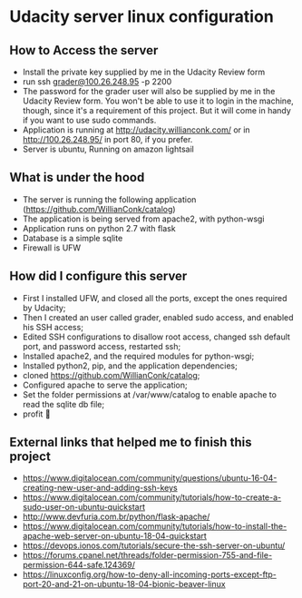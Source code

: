 # Udacity server linux configuration

## How to Access the server

- Install the private key supplied by me in the Udacity Review form
- run ssh grader@100.26.248.95 -p 2200
- The password for the grader user will also be supplied by me in the Udacity Review form. You won't be able to use it to login in the machine, though, since it's a requirement of this project. But it will come in handy if you want to use sudo commands.
- Application is running at http://udacity.willianconk.com/ or in http://100.26.248.95/ in port 80, if you prefer.
- Server is ubuntu, Running on amazon lightsail

## What is under the hood

- The server is running the following application (https://github.com/WillianConk/catalog)
- The application is being served from apache2, with python-wsgi
- Application runs on python 2.7 with flask
- Database is a simple sqlite
- Firewall is UFW 

## How did I configure this server

- First I installed UFW, and closed all the ports, except the ones required by Udacity;
- Then I created an user called grader, enabled sudo access, and enabled his SSH access;
- Edited SSH configurations to disallow root access, changed ssh default port, and password access, restarted ssh;
- Installed apache2, and the required modules for python-wsgi;
- Installed python2, pip, and the application dependencies;
- cloned https://github.com/WillianConk/catalog;
- Configured apache to serve the application;
- Set the folder permissions at /var/www/catalog to enable apache to read the sqlite db file;
- profit 🚀

## External links that helped me to finish this project

- https://www.digitalocean.com/community/questions/ubuntu-16-04-creating-new-user-and-adding-ssh-keys
- https://www.digitalocean.com/community/tutorials/how-to-create-a-sudo-user-on-ubuntu-quickstart
- http://www.devfuria.com.br/python/flask-apache/
- https://www.digitalocean.com/community/tutorials/how-to-install-the-apache-web-server-on-ubuntu-18-04-quickstart
- https://devops.ionos.com/tutorials/secure-the-ssh-server-on-ubuntu/
- https://forums.cpanel.net/threads/folder-permission-755-and-file-permission-644-safe.124369/
- https://linuxconfig.org/how-to-deny-all-incoming-ports-except-ftp-port-20-and-21-on-ubuntu-18-04-bionic-beaver-linux

